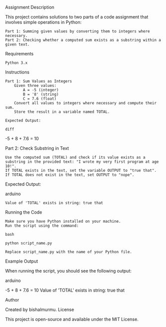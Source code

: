 Assignment Description

This project contains solutions to two parts of a code assignment that involves simple operations in Python:

    Part 1: Summing given values by converting them to integers where necessary.
    Part 2: Checking whether a computed sum exists as a substring within a given text.

Requirements

    Python 3.x

Instructions

    Part 1: Sum Values as Integers
        Given three values:
            A = -5 (integer)
            B = '8' (string)
            C = 7.6 (float)
        Convert all values to integers where necessary and compute their sum.
        Store the result in a variable named TOTAL.

    Expected Output:

    diff

-5 + 8 + 7.6 = 10

Part 2: Check Substring in Text

    Use the computed sum (TOTAL) and check if its value exists as a substring in the provided text: "I wrote my very first program at age 10!".
    If TOTAL exists in the text, set the variable OUTPUT to "true that".
    If TOTAL does not exist in the text, set OUTPUT to "nope".

Expected Output:

arduino

    Value of 'TOTAL' exists in string: true that

Running the Code

    Make sure you have Python installed on your machine.
    Run the script using the command:

    bash

    python script_name.py

    Replace script_name.py with the name of your Python file.

Example Output

When running the script, you should see the following output:

arduino

-5 + 8 + 7.6 = 10
Value of 'TOTAL' exists in string: true that

Author

Created by bishalmurmu.
License

This project is open-source and available under the MIT License.
